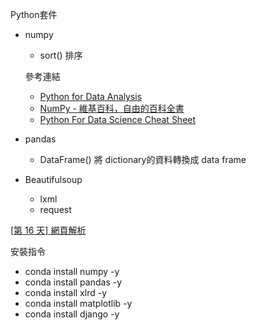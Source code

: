 

Python套件

+ numpy
    - sort() 排序

    參考連結

    - [Python for Data Analysis](http://shop.oreilly.com/product/0636920023784.do)
    - [NumPy - 維基百科，自由的百科全書](https://zh.wikipedia.org/wiki/NumPy)
    - [Python For Data Science Cheat Sheet](https://s3.amazonaws.com/assets.datacamp.com/blog_assets/PythonForDataScience.pdf)




+ pandas
    - DataFrame() 將 dictionary的資料轉換成 data frame





+ Beautifulsoup
    - lxml
    - request

[[第 16 天] 網頁解析](https://github.com/yaojenkuo/learn_python_for_a_r_user/blob/master/day16.md)


安裝指令
+ conda install numpy -y
+ conda install pandas -y
+ conda install xlrd -y
+ conda install matplotlib -y
+ conda install django -y
